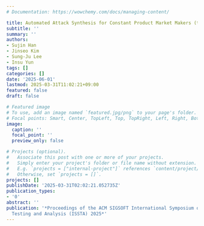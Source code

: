 ```yaml
---
# Documentation: https://wowchemy.com/docs/managing-content/

title: Automated Attack Synthesis for Constant Product Market Makers (to appear)
subtitle: ''
summary: ''
authors:
- Sujin Han
- Jinseo Kim
- Sung-Ju Lee
- Insu Yun
tags: []
categories: []
date: '2025-06-01'
lastmod: 2025-03-31T11:02:21+09:00
featured: false
draft: false

# Featured image
# To use, add an image named `featured.jpg/png` to your page's folder.
# Focal points: Smart, Center, TopLeft, Top, TopRight, Left, Right, BottomLeft, Bottom, BottomRight.
image:
  caption: ''
  focal_point: ''
  preview_only: false

# Projects (optional).
#   Associate this post with one or more of your projects.
#   Simply enter your project's folder or file name without extension.
#   E.g. `projects = ["internal-project"]` references `content/project/deep-learning/index.md`.
#   Otherwise, set `projects = []`.
projects: []
publishDate: '2025-03-31T02:02:21.052735Z'
publication_types:
- '0'
abstract: ''
publication: '*Proceedings of the ACM SIGSOFT International Symposium on Software
  Testing and Analysis (ISSTA) 2025*'
---
```

